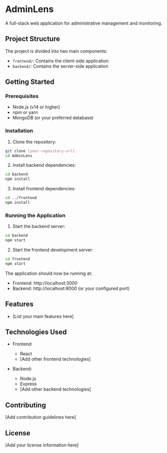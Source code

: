 # AdminLens

A full-stack web application for administrative management and monitoring.

## Project Structure

The project is divided into two main components:

- `frontend/`: Contains the client-side application
- `backend/`: Contains the server-side application

## Getting Started

### Prerequisites

- Node.js (v14 or higher)
- npm or yarn
- MongoDB (or your preferred database)

### Installation

1. Clone the repository:
```bash
git clone [your-repository-url]
cd AdminLens
```

2. Install backend dependencies:
```bash
cd backend
npm install
```

3. Install frontend dependencies:
```bash
cd ../frontend
npm install
```

### Running the Application

1. Start the backend server:
```bash
cd backend
npm start
```

2. Start the frontend development server:
```bash
cd frontend
npm start
```

The application should now be running at:
- Frontend: http://localhost:3000
- Backend: http://localhost:8000 (or your configured port)

## Features

- [List your main features here]

## Technologies Used

- Frontend:
  - React
  - [Add other frontend technologies]
  
- Backend:
  - Node.js
  - Express
  - [Add other backend technologies]

## Contributing

[Add contribution guidelines here]

## License

[Add your license information here] 